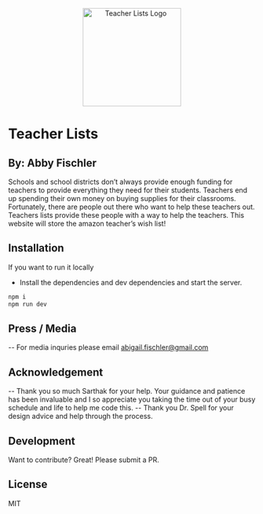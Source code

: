 <center> <img src="https://cloud-a67qsodot-hack-club-bot.vercel.app/0logo.png" alt="Teacher Lists Logo" width="200" /> </center>

# Teacher Lists
## By: Abby Fischler

Schools and school districts don’t always provide enough funding for teachers to provide everything they need for their students. Teachers end up spending their own money on buying supplies for their classrooms. Fortunately, there are people out there who want to help these teachers out. Teachers lists provide these people with a way to help the teachers. This website will store the amazon teacher’s wish list!

## Installation

If you want to run it locally
- Install the dependencies and dev dependencies and start the server.

```sh
npm i
npm run dev
```
## Press / Media
-- For media inquries please email abigail.fischler@gmail.com

## Acknowledgement
-- Thank you so much Sarthak for your help. Your guidance and patience has been invaluable and I so appreciate you taking the time out of your busy schedule and life to help me code this.
--  Thank you Dr. Spell for your design advice and help through the process.

## Development
Want to contribute? Great! Please submit a PR.

## License

MIT

